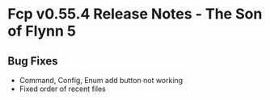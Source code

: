 # Fcp v0.55.4 Release Notes - The Son of Flynn 5

## Bug Fixes

* Command, Config, Enum add button not working
* Fixed order of recent files
